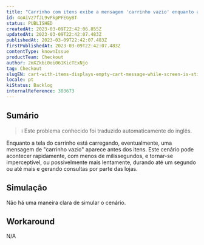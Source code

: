 ```yaml
---
title: "Carrinho com itens exibe a mensagem 'carrinho vazio' enquanto a tela ainda está carregando"
id: 4oAiVz7fJL9vPkpPFEGyBT
status: PUBLISHED
createdAt: 2023-03-09T22:42:06.855Z
updatedAt: 2023-03-09T22:42:07.483Z
publishedAt: 2023-03-09T22:42:07.483Z
firstPublishedAt: 2023-03-09T22:42:07.483Z
contentType: knownIssue
productTeam: Checkout
author: 2mXZkbi0oi061KicTExNjo
tag: Checkout
slugEN: cart-with-items-displays-empty-cart-message-while-screen-is-still-loading
locale: pt
kiStatus: Backlog
internalReference: 303673
---
```


## Sumário

>ℹ️ Este problema conhecido foi traduzido automaticamente do inglês.


Enquanto a tela do carrinho está carregando, eventualmente, uma mensagem de "carrinho vazio" aparece antes dos itens. Este cenário pode acontecer rapidamente, com menos de milissegundos, e tornar-se imperceptível, ou possivelmente mais lentamente, durando até um segundo ou até mais e gerando consultas por parte das lojas.


##

## Simulação


Não há uma maneira clara de simular o cenário.


##

## Workaround


N/A




